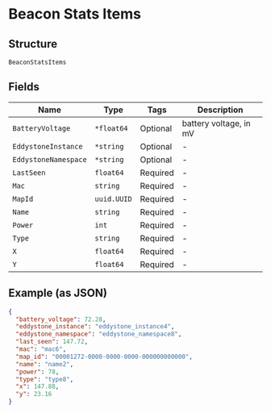 
# Beacon Stats Items

## Structure

`BeaconStatsItems`

## Fields

| Name | Type | Tags | Description |
|  --- | --- | --- | --- |
| `BatteryVoltage` | `*float64` | Optional | battery voltage, in mV |
| `EddystoneInstance` | `*string` | Optional | - |
| `EddystoneNamespace` | `*string` | Optional | - |
| `LastSeen` | `float64` | Required | - |
| `Mac` | `string` | Required | - |
| `MapId` | `uuid.UUID` | Required | - |
| `Name` | `string` | Required | - |
| `Power` | `int` | Required | - |
| `Type` | `string` | Required | - |
| `X` | `float64` | Required | - |
| `Y` | `float64` | Required | - |

## Example (as JSON)

```json
{
  "battery_voltage": 72.28,
  "eddystone_instance": "eddystone_instance4",
  "eddystone_namespace": "eddystone_namespace8",
  "last_seen": 147.72,
  "mac": "mac6",
  "map_id": "00001272-0000-0000-0000-000000000000",
  "name": "name2",
  "power": 78,
  "type": "type8",
  "x": 147.88,
  "y": 23.16
}
```

